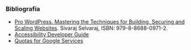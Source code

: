 ### Bibliografía
* [Pro WordPress. Mastering the Techniques for Building, Securing and Scaling Websites](https://link.springer.com/book/9798868809705). Sivaraj Selvaraj, ISBN: 979-8-8688-0971-2.
* [Accessibility Developer Guide](https://www.accessibility-developer-guide.com/)
* [Quotas for Google Services](https://developers.google.com/apps-script/guides/services/quotas)
